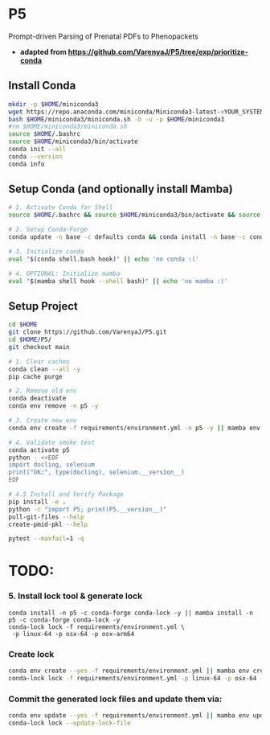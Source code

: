 # P5
Prompt-driven Parsing of Prenatal PDFs to Phenopackets

- **adapted from https://github.com/VarenyaJ/P5/tree/exp/prioritize-conda**

## Install Conda
```bash
mkdir -p $HOME/miniconda3
wget https://repo.anaconda.com/miniconda/Miniconda3-latest-<YOUR_SYSTEM>.sh -O $HOME/miniconda3/miniconda.sh
bash $HOME/miniconda3/miniconda.sh -b -u -p $HOME/miniconda3
#rm $HOME/miniconda3/miniconda.sh
source $HOME/.bashrc
source $HOME/miniconda3/bin/activate
conda init --all
conda --version
conda info
```


## Setup Conda (and optionally install Mamba)
```bash
# 1. Activate Conda for Shell
source $HOME/.bashrc && source $HOME/miniconda3/bin/activate && source $HOME/.bashrc && conda init --all && conda --version && conda info && conda list envs && which conda && conda --version

# 2. Setup Conda-Forge
conda update -n base -c defaults conda && conda install -n base -c conda-forge mamba conda-lock && conda list --show-channel-urls

# 3. Initialize conda
eval "$(conda shell.bash hook)" || echo 'no conda :('

# 4. OPTIONAL: Initialize mamba
eval "$(mamba shell hook --shell bash)" || echo 'no mamba :('
```

## Setup Project
```bash
cd $HOME
git clone https://github.com/VarenyaJ/P5.git
cd $HOME/P5/
git checkout main

# 1. Clear caches
conda clean --all -y
pip cache purge

# 2. Remove old env
conda deactivate
conda env remove -n p5 -y

# 3. Create new env
conda env create -f requirements/environment.yml -n p5 -y || mamba env create -f requirements/environment.yml -n p5

# 4. Validate smoke test
conda activate p5
python - <<EOF
import docling, selenium
print("OK:", type(docling), selenium.__version__)
EOF

# 4.5 Install and Verify Package
pip install -e .
python -c "import P5; print(P5.__version__)"
pull-git-files --help
create-pmid-pkl --help

pytest --maxfail=1 -q
```

# TODO:

### 5. Install lock tool & generate lock
```
conda install -n p5 -c conda-forge conda-lock -y || mamba install -n p5 -c conda-forge conda-lock -y
conda-lock lock -f requirements/environment.yml \
 -p linux-64 -p osx-64 -p osx-arm64
```

### Create lock
```bash
conda env create --yes -f requirements/environment.yml || mamba env create --yes -f requirements/environment.yml
conda-lock lock -f requirements/environment.yml -p linux-64 -p osx-64 -p win-64 --name p5
```

### Commit the generated lock files and update them via:
```bash
conda env update --yes -f requirements/environment.yml || mamba env update --yes -f requirements/environment.yml
conda-lock lock --update-lock-file
```
